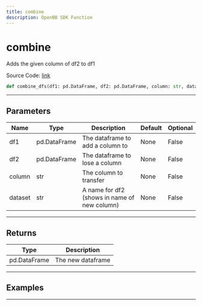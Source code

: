 ```yaml
---
title: combine
description: OpenBB SDK Function
---
```


# combine

Adds the given column of df2 to df1

Source Code: [link](https://github.com/OpenBB-finance/OpenBBTerminal/tree/main/openbb_terminal/forecast/forecast_model.py#L397)

```python
def combine_dfs(df1: pd.DataFrame, df2: pd.DataFrame, column: str, dataset: str) -> DataFrame
```
---

## Parameters

| Name | Type | Description | Default | Optional |
| ---- | ---- | ----------- | ------- | -------- |
| df1 | pd.DataFrame | The dataframe to add a column to | None | False |
| df2 | pd.DataFrame | The dataframe to lose a column | None | False |
| column | str | The column to transfer | None | False |
| dataset | str | A name for df2 (shows in name of new column) | None | False |

---

## Returns

| Type | Description |
| ---- | ----------- |
| pd.DataFrame | The new dataframe |

---

## Examples

---

